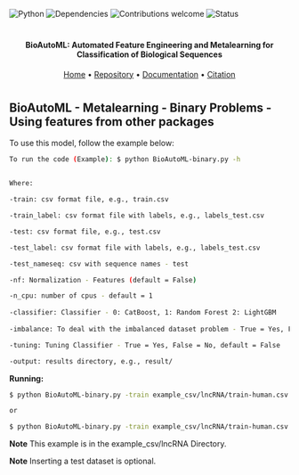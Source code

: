 ![Python](https://img.shields.io/badge/python-v3.7-blue)
![Dependencies](https://img.shields.io/badge/dependencies-up%20to%20date-brightgreen.svg)
![Contributions welcome](https://img.shields.io/badge/contributions-welcome-orange.svg)
![Status](https://img.shields.io/badge/status-up-brightgreen)

<h1 align="center">
</h1>

<h4 align="center">BioAutoML: Automated Feature Engineering and Metalearning for Classification of Biological Sequences</h4>

<p align="center">
  <a href="https://bonidia.github.io/BioAutoML/">Home</a> •
  <a href="https://github.com/Bonidia/BioAutoML/">Repository</a> •
  <a href="#documentation">Documentation</a> •
  <a href="#citation">Citation</a> 
</p>

<h1 align="center"></h1>

## BioAutoML - Metalearning - Binary Problems - Using features from other packages

To use this model, follow the example below:

```sh 
To run the code (Example): $ python BioAutoML-binary.py -h


Where:

-train: csv format file, e.g., train.csv

-train_label: csv format file with labels, e.g., labels_test.csv

-test: csv format file, e.g., test.csv

-test_label: csv format file with labels, e.g., labels_test.csv

-test_nameseq: csv with sequence names - test

-nf: Normalization - Features (default = False)

-n_cpu: number of cpus - default = 1
  
-classifier: Classifier - 0: CatBoost, 1: Random Forest 2: LightGBM
  
-imbalance: To deal with the imbalanced dataset problem - True = Yes, False = No, default = False

-tuning: Tuning Classifier - True = Yes, False = No, default = False

-output: results directory, e.g., result/
```

**Running:**

```sh
$ python BioAutoML-binary.py -train example_csv/lncRNA/train-human.csv -train_label example_csv/lncRNA/train-human-labels.csv -test example_csv/lncRNA/test-human.csv -test_label example_csv/lncRNA/test-human-labels.csv -test_nameseq example_csv/lncRNA/test-human-sequences.csv -classifier 2 -output example_results/

or

$ python BioAutoML-binary.py -train example_csv/lncRNA/train-human.csv -train_label example_csv/lncRNA/train-human-labels.csv -test example_csv/lncRNA/test-human.csv -test_label example_csv/lncRNA/test-human-labels.csv -test_nameseq example_csv/lncRNA/test-human-sequences.csv -imbalance True -tuning True -classifier 2 -output example_results/
```

**Note** This example is in the example_csv/lncRNA Directory. 

**Note** Inserting a test dataset is optional. 
